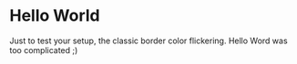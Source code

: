 # Hello World

Just to test your setup, the classic border color flickering. Hello Word was too complicated ;)


